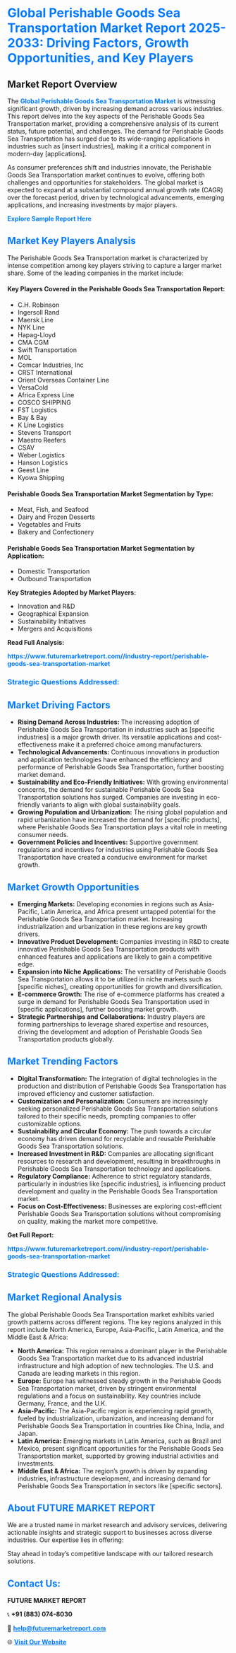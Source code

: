 <h1 style="color: #007BFF;">Global Perishable Goods Sea Transportation Market Report 2025-2033: Driving Factors, Growth Opportunities, and Key Players</h1>

<section id="overview">
<h2>Market Report Overview</h2>
<p>The <a href="https://www.futuremarketreport.com//industry-report/perishable-goods-sea-transportation-market" style="color: #007BFF; text-decoration: none;"><strong>Global Perishable Goods Sea Transportation Market</strong></a> is witnessing significant growth, driven by increasing demand across various industries. This report delves into the key aspects of the Perishable Goods Sea Transportation market, providing a comprehensive analysis of its current status, future potential, and challenges. The demand for Perishable Goods Sea Transportation has surged due to its wide-ranging applications in industries such as [insert industries], making it a critical component in modern-day [applications].</p>
<p>As consumer preferences shift and industries innovate, the Perishable Goods Sea Transportation market continues to evolve, offering both challenges and opportunities for stakeholders. The global market is expected to expand at a substantial compound annual growth rate (CAGR) over the forecast period, driven by technological advancements, emerging applications, and increasing investments by major players.</p>
</section>

<section id="overview">
<p><a href="https://www.futuremarketreport.com//request-sample/reportId=50913" style="color: #007BFF; text-decoration: none;"><strong>Explore Sample Report Here</strong></a></p>
</section>

<section id="key-players">
<h2 style="color: #007BFF;">Market Key Players Analysis</h2>
<p>The Perishable Goods Sea Transportation market is characterized by intense competition among key players striving to capture a larger market share. Some of the leading companies in the market include:</p>
<h4>Key Players Covered in the Perishable Goods Sea Transportation Report:</h4>
<ul><li>C.H. Robinson</li><li>Ingersoll Rand</li><li>Maersk Line</li><li>NYK Line</li><li>Hapag-Lloyd</li><li>CMA CGM</li><li>Swift Transportation</li><li>MOL</li><li>Comcar Industries, Inc</li><li>CRST International</li><li>Orient Overseas Container Line</li><li>VersaCold</li><li>Africa Express Line</li><li>COSCO SHIPPING</li><li>FST Logistics</li><li>Bay &amp; Bay</li><li>K Line Logistics</li><li>Stevens Transport</li><li>Maestro Reefers</li><li>CSAV</li><li>Weber Logistics</li><li>Hanson Logistics</li><li>Geest Line</li><li>Kyowa Shipping</li></ul>
<h4>Perishable Goods Sea Transportation Market Segmentation by Type:</h4>
<ul><li>Meat, Fish, and Seafood</li><li>Dairy and Frozen Desserts</li><li>Vegetables and Fruits</li><li>Bakery and Confectionery</li></ul>

<h4>Perishable Goods Sea Transportation Market Segmentation by Application:</h4>
<ul><li>Domestic Transportation</li><li>Outbound Transportation</li></ul>
<p><strong>Key Strategies Adopted by Market Players:</strong></p>
<ul>
<li>Innovation and R&D</li>
<li>Geographical Expansion</li>
<li>Sustainability Initiatives</li>
<li>Mergers and Acquisitions</li>
</ul>
</section>

<section>
<p><strong>Read Full Analysis: </strong></p><a href="https://www.futuremarketreport.com//industry-report/perishable-goods-sea-transportation-market" style="color: #007BFF; text-decoration: none;"><strong>https://www.futuremarketreport.com//industry-report/perishable-goods-sea-transportation-market</strong></a>
<h3 style="color: #007BFF;">Strategic Questions Addressed:</h3>
</section>

<section id="driving-factors">
<h2 style="color: #007BFF;">Market Driving Factors</h2>
<ul>
<li><strong>Rising Demand Across Industries:</strong> The increasing adoption of Perishable Goods Sea Transportation in industries such as [specific industries] is a major growth driver. Its versatile applications and cost-effectiveness make it a preferred choice among manufacturers.</li>
<li><strong>Technological Advancements:</strong> Continuous innovations in production and application technologies have enhanced the efficiency and performance of Perishable Goods Sea Transportation, further boosting market demand.</li>
<li><strong>Sustainability and Eco-Friendly Initiatives:</strong> With growing environmental concerns, the demand for sustainable Perishable Goods Sea Transportation solutions has surged. Companies are investing in eco-friendly variants to align with global sustainability goals.</li>
<li><strong>Growing Population and Urbanization:</strong> The rising global population and rapid urbanization have increased the demand for [specific products], where Perishable Goods Sea Transportation plays a vital role in meeting consumer needs.</li>
<li><strong>Government Policies and Incentives:</strong> Supportive government regulations and incentives for industries using Perishable Goods Sea Transportation have created a conducive environment for market growth.</li>
</ul>
</section>

<section id="growth-opportunities">
<h2 style="color: #007BFF;">Market Growth Opportunities</h2>
<ul>
<li><strong>Emerging Markets:</strong> Developing economies in regions such as Asia-Pacific, Latin America, and Africa present untapped potential for the Perishable Goods Sea Transportation market. Increasing industrialization and urbanization in these regions are key growth drivers.</li>
<li><strong>Innovative Product Development:</strong> Companies investing in R&D to create innovative Perishable Goods Sea Transportation products with enhanced features and applications are likely to gain a competitive edge.</li>
<li><strong>Expansion into Niche Applications:</strong> The versatility of Perishable Goods Sea Transportation allows it to be utilized in niche markets such as [specific niches], creating opportunities for growth and diversification.</li>
<li><strong>E-commerce Growth:</strong> The rise of e-commerce platforms has created a surge in demand for Perishable Goods Sea Transportation used in [specific applications], further boosting market growth.</li>
<li><strong>Strategic Partnerships and Collaborations:</strong> Industry players are forming partnerships to leverage shared expertise and resources, driving the development and adoption of Perishable Goods Sea Transportation products globally.</li>
</ul>
</section>

<section id="trending-factors">
<h2 style="color: #007BFF;">Market Trending Factors</h2>
<ul>
<li><strong>Digital Transformation:</strong> The integration of digital technologies in the production and distribution of Perishable Goods Sea Transportation has improved efficiency and customer satisfaction.</li>
<li><strong>Customization and Personalization:</strong> Consumers are increasingly seeking personalized Perishable Goods Sea Transportation solutions tailored to their specific needs, prompting companies to offer customizable options.</li>
<li><strong>Sustainability and Circular Economy:</strong> The push towards a circular economy has driven demand for recyclable and reusable Perishable Goods Sea Transportation solutions.</li>
<li><strong>Increased Investment in R&D:</strong> Companies are allocating significant resources to research and development, resulting in breakthroughs in Perishable Goods Sea Transportation technology and applications.</li>
<li><strong>Regulatory Compliance:</strong> Adherence to strict regulatory standards, particularly in industries like [specific industries], is influencing product development and quality in the Perishable Goods Sea Transportation market.</li>
<li><strong>Focus on Cost-Effectiveness:</strong> Businesses are exploring cost-efficient Perishable Goods Sea Transportation solutions without compromising on quality, making the market more competitive.</li>
</ul>
</section>

<section>
<p><strong>Get Full Report: </strong></p><a href="https://www.futuremarketreport.com//industry-report/perishable-goods-sea-transportation-market" style="color: #007BFF; text-decoration: none;"><strong>https://www.futuremarketreport.com//industry-report/perishable-goods-sea-transportation-market</strong></a>
<h3 style="color: #007BFF;">Strategic Questions Addressed:</h3>
</section>


<section id="regional-analysis">
<h2 style="color: #007BFF;">Market Regional Analysis</h2>
<p>The global Perishable Goods Sea Transportation market exhibits varied growth patterns across different regions. The key regions analyzed in this report include North America, Europe, Asia-Pacific, Latin America, and the Middle East & Africa:</p>
<ul>
<li><strong>North America:</strong> This region remains a dominant player in the Perishable Goods Sea Transportation market due to its advanced industrial infrastructure and high adoption of new technologies. The U.S. and Canada are leading markets in this region.</li>
<li><strong>Europe:</strong> Europe has witnessed steady growth in the Perishable Goods Sea Transportation market, driven by stringent environmental regulations and a focus on sustainability. Key countries include Germany, France, and the U.K.</li>
<li><strong>Asia-Pacific:</strong> The Asia-Pacific region is experiencing rapid growth, fueled by industrialization, urbanization, and increasing demand for Perishable Goods Sea Transportation in countries like China, India, and Japan.</li>
<li><strong>Latin America:</strong> Emerging markets in Latin America, such as Brazil and Mexico, present significant opportunities for the Perishable Goods Sea Transportation market, supported by growing industrial activities and investments.</li>
<li><strong>Middle East & Africa:</strong> The region’s growth is driven by expanding industries, infrastructure development, and increasing demand for Perishable Goods Sea Transportation in sectors like [specific sectors].</li>
</ul>
</section>

<footer>
<h2 style="color: #007BFF;">About FUTURE MARKET REPORT</h2>
<p>We are a trusted name in market research and advisory services, delivering actionable insights and strategic support to businesses across diverse industries. Our expertise lies in offering:</p>

<p>Stay ahead in today’s competitive landscape with our tailored research solutions.</p>

<h2 style="color: #007BFF;">Contact Us:</h2>
<p><strong>FUTURE MARKET REPORT</strong></p>
<p>📞 <strong>+91 (883) 074-8030</strong></p>
<p>📧 <strong><a href="mailto:help@futuremarketreport.com" style="color: #007BFF;">help@futuremarketreport.com</a></strong></p>
<p>🌐 <strong><a href="https://www.futuremarketreport.com/" style="color: #007BFF;">Visit Our Website</a></strong></p>
</footer>